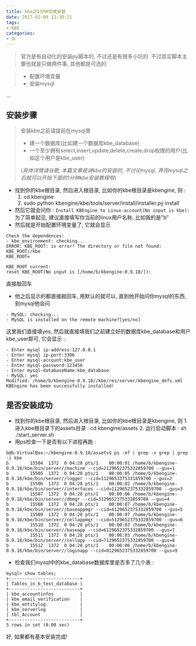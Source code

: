```yaml
---
title: kbe之1分钟完成安装
date: 2017-02-09 12:38:21
tags:
- KBE
categories:
- 杂
---
```


> 官方是有自动化的安装py脚本的, 不过还是有很多小坑的.
不过其实脚本主要也就是只做两件事, 其他都是可选的: 

> - 配置环境变量
> - 安装mysql


... <!-- more -->

## **安装步骤**
> 安装kbe之前请提前在mysql里
> 
> - 建一个数据库(比如建一个数据库kbe_database)
> - 一个至少拥有select,insert,update,delete,create,drop权限的用户(比如这个用户是kbe_user)
> 
> (*具体详情请谷歌, 本篇文章是讲kbe的安装的, 不讨论mysql, 弄完mysql之后就可以开始下面的1分钟kbe安装教程啦*)

- 找到你的kbe根目录, 然后进入根目录, 比如你的kbe根目录是kbengine, 则 : 
	 1. cd kbengine
	 2. sudo python kbengine/kbe/tools/server/install/installer.py install
- 然后它就会问你 : 
 ` Install KBEngine to Linux-account(No input is kbe): `
	 为了简单起见, 建议直接填写你当前的linux用户名称, 比如我的是"b"
- 然后就是开始配置环境变量了, 它就会显示

```
Check the dependences:
- kbe_environment: checking...
ERROR: KBE_ROOT: is error! The directory or file not found:
KBE_ROOT//kbe
KBE_ROOT=

KBE_ROOT current: 
reset KBE_ROOT(No input is [/home/b/kbengine-0.9.18/]):
```
直接敲回车

- 他之后显示的都直接敲回车, 用默认的就可以, 直到他开始问你mysql的东西, 到mysql他会问

```
- MySQL: checking...
- MySQL is installed on the remote machine?[yes/no]
```
这里我们直接填yes, 然后就直接填我们之前建立好的数据库kbe_database和用户kbe_user即可, 它会显示 : 

```
- Enter mysql ip-address:127.0.0.1
- Enter mysql ip-port:3306
- Enter mysql-account:kbe_user
- Enter mysql-password:123456
- Enter mysql-databaseName:kbe_database
- MySQL: yes
Modified: /home/b/kbengine-0.9.18//kbe/res/server/kbengine_defs.xml
KBEngine has been successfully installed!

```

## **是否安装成功**

- 找到你的kbe根目录, 然后进入根目录, 比如你的kbe根目录是kbengine, 则
	  1. 进入kbe根目录下的assets目录 : cd kbengine/assets
	  2. 运行启动脚本 : sh ./start_server.sh 
- 用ps检查一下是否有以下进程再跑 : 
 
```
b@b-VirtualBox:~/kbengine-0.9.18/assets$ ps -ef | grep -v grep | grep -i kbe
b        15504  1372  0 04:28 pts/1    00:00:01 /home/b/kbengine-0.9.18/kbe/bin/server//machine --cid=2129652375332859700 --gus=1
b        15505  1372  0 04:28 pts/1    00:00:05 /home/b/kbengine-0.9.18/kbe/bin/server//logger --cid=1129653375331859700 --gus=2
b        15506  1372  0 04:28 pts/1    00:00:02 /home/b/kbengine-0.9.18/kbe/bin/server//interfaces --cid=1129652375332859700 --gus=3
b        15507  1372  0 04:28 pts/1    00:00:06 /home/b/kbengine-0.9.18/kbe/bin/server//dbmgr --cid=3129652375332859700 --gus=4
b        15508  1372  0 04:28 pts/1    00:00:07 /home/b/kbengine-0.9.18/kbe/bin/server//baseappmgr --cid=4129652375332859700 --gus=5
b        15509  1372  0 04:28 pts/1    00:00:07 /home/b/kbengine-0.9.18/kbe/bin/server//cellappmgr --cid=5129652375332859700 --gus=6
b        15510  1372  0 04:28 pts/1    00:00:03 /home/b/kbengine-0.9.18/kbe/bin/server//baseapp --cid=6129652375332859700 --gus=7
b        15511  1372  0 04:28 pts/1    00:00:03 /home/b/kbengine-0.9.18/kbe/bin/server//cellapp --cid=7129652375332859700 --gus=8
b        15512  1372  0 04:28 pts/1    00:00:06 /home/b/kbengine-0.9.18/kbe/bin/server//loginapp --cid=8129652375332859700 --gus=9

```

- 检查我们mysql中的kbe_database数据库里是否多了几个表 : 
 

```
mysql> show tables;
+---------------------------+
| Tables_in_b_test_database |
+---------------------------+
| kbe_accountinfos          |
| kbe_email_verification    |
| kbe_entitylog             |
| kbe_serverlog             |
| tbl_Account               |
+---------------------------+
5 rows in set (0.00 sec)

```
好, 如果都有基本安装完成!

